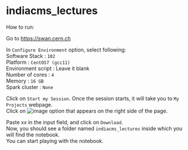 # indiacms_lectures

How to run:

Go to https://swan.cern.ch

In `Configure Environment` option, select following: \
Software Stack     : `102` \
Platform           : `CentOS7 (gcc11)` \
Environment script : Leave it blank \
Number of cores    : `4` \
Memory             : `16 GB` \
Spark cluster      : `None` 


Click on `Start my Session`. Once the session starts, it will take you to `My Projects` webpage.\
Click on ![image](https://user-images.githubusercontent.com/16074786/190733272-2cab8a49-e64f-4795-90f5-6a4dce587d89.png) option that appears on the right side of the page.

Paste xx in the input field, and click on `Download`.\
Now, you should see a folder named `indiacms_lectures` inside which you will find the notebook.\
You can start playing with the notebook.



